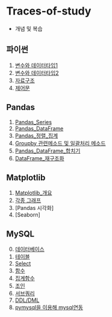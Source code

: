 # Traces-of-study   
- 개념 및 복습
## 파이썬
01. [변수와 데이터타입1](https://github.com/itavita08/Traces-of-study/blob/main/01_%EB%B3%80%EC%88%98%EC%99%80%20%EB%8D%B0%EC%9D%B4%ED%84%B0%ED%83%80%EC%9E%85_%EC%A0%95%EB%A6%AC.ipynb) 
2. [변수와 데이터타입2](https://github.com/itavita08/Traces-of-study/blob/main/%ED%8C%8C%EC%9D%B4%EC%8D%AC/01_%EB%B3%80%EC%88%98%EC%99%80%20%EB%8D%B0%EC%9D%B4%ED%84%B0%ED%83%80%EC%9E%85_%EC%A0%95%EB%A6%AC2.ipynb)
3. [자료구조](https://github.com/itavita08/Traces-of-study/blob/main/%ED%8C%8C%EC%9D%B4%EC%8D%AC/02_%EC%9E%90%EB%A3%8C%EA%B5%AC%EC%A1%B0_%EC%A0%95%EB%A6%AC.ipynb)
4. [제어문](https://github.com/itavita08/Traces-of-study/blob/main/%ED%8C%8C%EC%9D%B4%EC%8D%AC/03_%EC%A0%9C%EC%96%B4%EB%AC%B8_%EC%A0%95%EB%A6%AC.ipynb)
## Pandas
1. [Pandas_Series](https://github.com/itavita08/Traces-of-study/blob/main/Pandas/01_Pandas_Series.ipynb)
2. [Pandas_DataFrame](https://github.com/itavita08/Traces-of-study/blob/main/Pandas/02_Pandas_DataFrame.ipynb)
3. [Pandas_정렬_집계](https://github.com/itavita08/Traces-of-study/blob/main/Pandas/03_Pandas_%EC%A0%95%EB%A0%AC_%EC%A7%91%EA%B3%84.ipynb)
4. [Groupby 관련메소드 및 일괄처리 메소드](https://github.com/itavita08/Traces-of-study/blob/main/Pandas/04_groupby%20%EA%B4%80%EB%A0%A8%EB%A9%94%EC%86%8C%EB%93%9C%20%EB%B0%8F%20%EC%9D%BC%EA%B4%84%EC%B2%98%EB%A6%AC%20%EB%A9%94%EC%86%8C%EB%93%9C.ipynb)
5. [Pandas_DataFrame_합치기](https://github.com/itavita08/Traces-of-study/blob/main/Pandas/05_Pandas_DataFrame_%ED%95%A9%EC%B9%98%EA%B8%B0.ipynb) 
6. [DataFrame_재구조화](https://github.com/itavita08/Traces-of-study/blob/main/Pandas/06_DataFrame_%EC%9E%AC%EA%B5%AC%EC%A1%B0%ED%99%94.ipynb)
## Matplotlib
1. [Matplotlib_개요](https://github.com/itavita08/Traces-of-study/blob/main/Matplotlib/01_matplotlib%20%EA%B0%9C%EC%9A%94.ipynb)
2. [각종 그래프](https://github.com/itavita08/Traces-of-study/blob/main/Matplotlib/02_%EA%B0%81%EC%A2%85%20%EA%B7%B8%EB%9E%98%ED%94%84%20%EA%B7%B8%EB%A6%AC%EA%B8%B0.ipynb)
3. [Pandas 시각화]
4. [Seaborn]
## MySQL
0. [데이터베이스](https://github.com/itavita08/Traces-of-study/blob/main/SQL/00_base.md)
1. [테이블](https://github.com/itavita08/Traces-of-study/blob/main/SQL/01_%ED%85%8C%EC%9D%B4%EB%B8%94.md)
2. [Select](https://github.com/itavita08/Traces-of-study/blob/main/SQL/02_SELECT.md)
3. [함수](https://github.com/itavita08/Traces-of-study/blob/main/SQL/03_%ED%95%A8%EC%88%98.md)
4. [집계함수](https://github.com/itavita08/Traces-of-study/blob/main/SQL/04_%EC%A7%91%EA%B3%84%ED%95%A8%EC%88%98.md)
5. [조인](https://github.com/itavita08/Traces-of-study/blob/main/SQL/05_join.md)
6. [서브쿼리](https://github.com/itavita08/Traces-of-study/blob/main/SQL/06_%EC%84%9C%EB%B8%8C%EC%BF%BC%EB%A6%AC.md)
7. [DDL/DML](https://github.com/itavita08/Traces-of-study/blob/main/SQL/07_DML_DDL.md)
8. [pymysql을 이용해 mysql연동](https://github.com/itavita08/Traces-of-study/blob/main/SQL/08_pymysql%EC%9D%84%20%EC%9D%B4%EC%9A%A9%ED%95%B4%20mysql%EC%97%B0%EB%8F%99.md)

